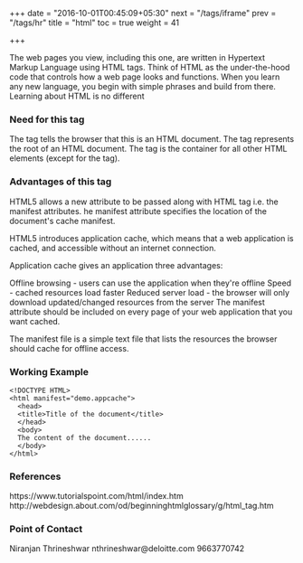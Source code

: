 +++
date = "2016-10-01T00:45:09+05:30"
next = "/tags/iframe"
prev = "/tags/hr"
title = "html"
toc = true
weight = 41

+++

The web pages you view, including this one, are written in Hypertext Markup Language using HTML tags. Think of HTML as the under-the-hood code that controls how a web page looks and functions. When you learn any new language, you begin with simple phrases and build from there. Learning about HTML is no different

<h3>Need for this tag</h3>
The <html> tag tells the browser that this is an HTML document.
The <html> tag represents the root of an HTML document.
The <html> tag is the container for all other HTML elements (except for the <!DOCTYPE> tag).

<h3>Advantages of this tag</h3>
HTML5 allows a new attribute to be passed along with HTML tag i.e. the manifest attributes.
he manifest attribute specifies the location of the document's cache manifest.

HTML5 introduces application cache, which means that a web application is cached, and accessible without an internet connection.

Application cache gives an application three advantages:

Offline browsing - users can use the application when they're offline
Speed - cached resources load faster
Reduced server load - the browser will only download updated/changed resources from the server
The manifest attribute should be included on every page of your web application that you want cached.

The manifest file is a simple text file that lists the resources the browser should cache for offline access.

<h3>Working Example</h3>

    <!DOCTYPE HTML>
    <html manifest="demo.appcache">
      <head>
      <title>Title of the document</title>
      </head>
      <body>
      The content of the document......
      </body>
    </html>

<h3>References</h3>
https://www.tutorialspoint.com/html/index.htm
<br>
http://webdesign.about.com/od/beginninghtmlglossary/g/html_tag.htm

<h3>Point of Contact</h3>
Niranjan Thrineshwar
nthrineshwar@deloitte.com
9663770742
